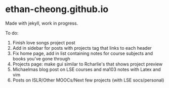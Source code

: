 # ethan-cheong.github.io

Made with jekyll, work in progress.

To do:
1. Finish love songs project post
2. Add in sidebar for posts with projects tag that links to each header
3. Fix home page, add in list containing notes for course subjects and books you've gone through
4. Projects page: make gui similar to Rcharlie's that shows project preview 
5. Michaelmas blog post on LSE courses and ma103 notes with Latex and vim
6. Posts on ISLR/Other MOOCs/Next few projects (with LSE socs/personal)
